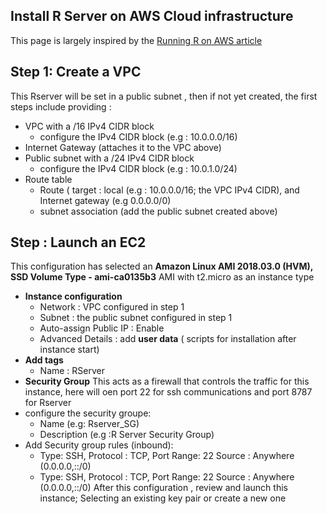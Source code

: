 
## Install R Server on AWS Cloud infrastructure
This page is largely inspired by the [Running R on AWS article](https://aws.amazon.com/fr/blogs/big-data/running-r-on-aws/)

## Step 1: Create a VPC
This Rserver will be set in a public subnet , then if not yet created, the first steps include providing :
- VPC with a /16 IPv4 CIDR block
  - configure the IPv4 CIDR block (e.g : 10.0.0.0/16)
- Internet Gateway (attaches it to the VPC above)
- Public subnet with a /24 IPv4 CIDR block
  - configure the IPv4 CIDR block (e.g : 10.0.1.0/24)
- Route table
  - Route ( target : local (e.g : 10.0.0.0/16; the VPC IPv4 CIDR), and Internet gateway (e.g 0.0.0.0/0)
  - subnet association (add the public subnet created above)
  
## Step : Launch an EC2
This configuration has selected an **Amazon Linux AMI 2018.03.0 (HVM), SSD Volume Type - ami-ca0135b3** AMI with t2.micro as an instance type
- **Instance configuration**
  - Network : VPC configured in step 1
  - Subnet : the public subnet configured in step 1
  - Auto-assign Public IP : Enable
  - Advanced Details : add **user data** ( scripts for installation after instance start)
 - **Add tags**
    - Name : RServer
 - **Security Group** 
 This acts as a firewall that controls the traffic for this instance, here will oen port 22 for ssh communications and port 8787 for Rserver
  - configure the security groupe:
      - Name (e.g: Rserver_SG)
      - Description (e.g :R Server Security Group)
  - Add Security group rules (inbound):
      - Type: SSH, Protocol : TCP, Port Range: 22 Source : Anywhere (0.0.0.0,::/0)
      - Type: SSH, Protocol : TCP, Port Range: 22 Source : Anywhere (0.0.0.0,::/0)
    After this configuration , review and launch this instance; Selecting an existing key pair or create a new one
 
 


